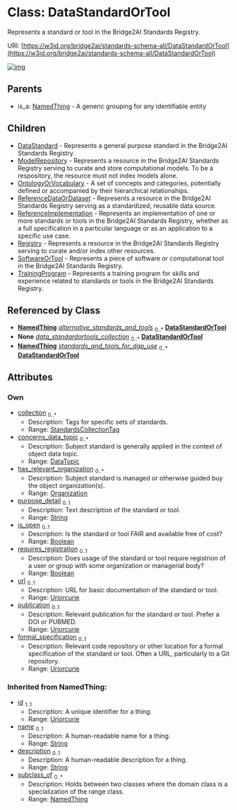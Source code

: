 
# Class: DataStandardOrTool


Represents a standard or tool in the Bridge2AI Standards Registry.

URI: [https://w3id.org/bridge2ai/standards-schema-all/DataStandardOrTool](https://w3id.org/bridge2ai/standards-schema-all/DataStandardOrTool)


[![img](https://yuml.me/diagram/nofunky;dir:TB/class/[TrainingProgram],[SoftwareOrTool],[Registry],[ReferenceImplementation],[ReferenceDataOrDataset],[Organization],[OntologyOrVocabulary],[NamedThing],[ModelRepository],[DataTopic],[Organization]<has_relevant_organization%200..*-%20[DataStandardOrTool&#124;collection:StandardsCollectionTag%20*;purpose_detail:string%20%3F;is_open:boolean%20%3F;requires_registration:boolean%20%3F;url:uriorcurie%20%3F;publication:uriorcurie%20%3F;formal_specification:uriorcurie%20%3F;id(i):uriorcurie;name(i):string%20%3F;description(i):string%20%3F],[DataTopic]<concerns_data_topic%200..*-%20[DataStandardOrTool],[UseCase]-%20alternative_standards_and_tools%200..*>[DataStandardOrTool],[DataStandardOrToolContainer]++-%20data_standardortools_collection%200..*>[DataStandardOrTool],[UseCase]-%20standards_and_tools_for_dgp_use%200..*>[DataStandardOrTool],[DataStandardOrTool]^-[TrainingProgram],[DataStandardOrTool]^-[SoftwareOrTool],[DataStandardOrTool]^-[Registry],[DataStandardOrTool]^-[ReferenceImplementation],[DataStandardOrTool]^-[ReferenceDataOrDataset],[DataStandardOrTool]^-[OntologyOrVocabulary],[DataStandardOrTool]^-[ModelRepository],[DataStandardOrTool]^-[DataStandard],[NamedThing]^-[DataStandardOrTool],[UseCase],[DataStandardOrToolContainer],[DataStandard])](https://yuml.me/diagram/nofunky;dir:TB/class/[TrainingProgram],[SoftwareOrTool],[Registry],[ReferenceImplementation],[ReferenceDataOrDataset],[Organization],[OntologyOrVocabulary],[NamedThing],[ModelRepository],[DataTopic],[Organization]<has_relevant_organization%200..*-%20[DataStandardOrTool&#124;collection:StandardsCollectionTag%20*;purpose_detail:string%20%3F;is_open:boolean%20%3F;requires_registration:boolean%20%3F;url:uriorcurie%20%3F;publication:uriorcurie%20%3F;formal_specification:uriorcurie%20%3F;id(i):uriorcurie;name(i):string%20%3F;description(i):string%20%3F],[DataTopic]<concerns_data_topic%200..*-%20[DataStandardOrTool],[UseCase]-%20alternative_standards_and_tools%200..*>[DataStandardOrTool],[DataStandardOrToolContainer]++-%20data_standardortools_collection%200..*>[DataStandardOrTool],[UseCase]-%20standards_and_tools_for_dgp_use%200..*>[DataStandardOrTool],[DataStandardOrTool]^-[TrainingProgram],[DataStandardOrTool]^-[SoftwareOrTool],[DataStandardOrTool]^-[Registry],[DataStandardOrTool]^-[ReferenceImplementation],[DataStandardOrTool]^-[ReferenceDataOrDataset],[DataStandardOrTool]^-[OntologyOrVocabulary],[DataStandardOrTool]^-[ModelRepository],[DataStandardOrTool]^-[DataStandard],[NamedThing]^-[DataStandardOrTool],[UseCase],[DataStandardOrToolContainer],[DataStandard])

## Parents

 *  is_a: [NamedThing](NamedThing.md) - A generic grouping for any identifiable entity

## Children

 * [DataStandard](DataStandard.md) - Represents a general purpose standard in the Bridge2AI Standards Registry.
 * [ModelRepository](ModelRepository.md) - Represents a resource in the Bridge2AI Standards Registry serving to curate and store computational models. To be a respository, the resource must not index models alone.
 * [OntologyOrVocabulary](OntologyOrVocabulary.md) - A set of concepts and categories, potentially defined or accompanied by their hierarchical relationships.
 * [ReferenceDataOrDataset](ReferenceDataOrDataset.md) - Represents a resource in the Bridge2AI Standards Registry serving as a standardized, reusable data source.
 * [ReferenceImplementation](ReferenceImplementation.md) - Represents an implementation of one or more standards or tools in the Bridge2AI Standards Registry, whether as a full specification in a particular language or as an application to a specific use case.
 * [Registry](Registry.md) - Represents a resource in the Bridge2AI Standards Registry serving to curate and/or index other resources.
 * [SoftwareOrTool](SoftwareOrTool.md) - Represents a piece of software or computational tool in the Bridge2AI Standards Registry.
 * [TrainingProgram](TrainingProgram.md) - Represents a training program for skills and experience related to standards or tools in the Bridge2AI Standards Registry.

## Referenced by Class

 *  **[NamedThing](NamedThing.md)** *[alternative_standards_and_tools](alternative_standards_and_tools.md)*  <sub>0..\*</sub>  **[DataStandardOrTool](DataStandardOrTool.md)**
 *  **None** *[data_standardortools_collection](data_standardortools_collection.md)*  <sub>0..\*</sub>  **[DataStandardOrTool](DataStandardOrTool.md)**
 *  **[NamedThing](NamedThing.md)** *[standards_and_tools_for_dgp_use](standards_and_tools_for_dgp_use.md)*  <sub>0..\*</sub>  **[DataStandardOrTool](DataStandardOrTool.md)**

## Attributes


### Own

 * [collection](collection.md)  <sub>0..\*</sub>
     * Description: Tags for specific sets of standards.
     * Range: [StandardsCollectionTag](StandardsCollectionTag.md)
 * [concerns_data_topic](concerns_data_topic.md)  <sub>0..\*</sub>
     * Description: Subject standard is generally applied in the context of object data topic.
     * Range: [DataTopic](DataTopic.md)
 * [has_relevant_organization](has_relevant_organization.md)  <sub>0..\*</sub>
     * Description: Subject standard is managed or otherwise guided buy the object organization(s).
     * Range: [Organization](Organization.md)
 * [purpose_detail](purpose_detail.md)  <sub>0..1</sub>
     * Description: Text description of the standard or tool.
     * Range: [String](types/String.md)
 * [is_open](is_open.md)  <sub>0..1</sub>
     * Description: Is the standard or tool FAIR and available free of cost?
     * Range: [Boolean](types/Boolean.md)
 * [requires_registration](requires_registration.md)  <sub>0..1</sub>
     * Description: Does usage of the standard or tool require registrion of a user or group with some organization or managerial body?
     * Range: [Boolean](types/Boolean.md)
 * [url](url.md)  <sub>0..1</sub>
     * Description: URL for basic documentation of the standard or tool.
     * Range: [Uriorcurie](types/Uriorcurie.md)
 * [publication](publication.md)  <sub>0..1</sub>
     * Description: Relevant publication for the standard or tool. Prefer a DOI or PUBMED.
     * Range: [Uriorcurie](types/Uriorcurie.md)
 * [formal_specification](formal_specification.md)  <sub>0..1</sub>
     * Description: Relevant code repository or other location for a formal specification of the standard or tool. Often a URL, particularly to a Git repository.
     * Range: [Uriorcurie](types/Uriorcurie.md)

### Inherited from NamedThing:

 * [id](id.md)  <sub>1..1</sub>
     * Description: A unique identifier for a thing.
     * Range: [Uriorcurie](types/Uriorcurie.md)
 * [name](name.md)  <sub>0..1</sub>
     * Description: A human-readable name for a thing.
     * Range: [String](types/String.md)
 * [description](description.md)  <sub>0..1</sub>
     * Description: A human-readable description for a thing.
     * Range: [String](types/String.md)
 * [subclass_of](subclass_of.md)  <sub>0..\*</sub>
     * Description: Holds between two classes where the domain class is a specialization of the range class.
     * Range: [NamedThing](NamedThing.md)
